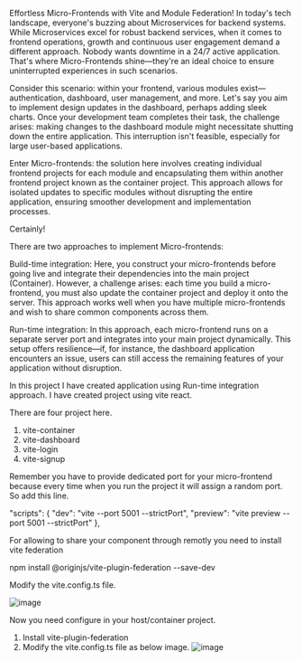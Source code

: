 Effortless Micro-Frontends with Vite and Module Federation!
In today's tech landscape, everyone's buzzing about Microservices for backend systems. While Microservices excel for robust backend services, when it comes to frontend operations, growth and continuous user engagement demand a different approach. Nobody wants downtime in a 24/7 active application. That's where Micro-Frontends shine—they're an ideal choice to ensure uninterrupted experiences in such scenarios.

Consider this scenario: within your frontend, various modules exist—authentication, dashboard, user management, and more. Let's say you aim to implement design updates in the dashboard, perhaps adding sleek charts. Once your development team completes their task, the challenge arises: making changes to the dashboard module might necessitate shutting down the entire application. This interruption isn't feasible, especially for large user-based applications.

Enter Micro-frontends: the solution here involves creating individual frontend projects for each module and encapsulating them within another frontend project known as the container project. This approach allows for isolated updates to specific modules without disrupting the entire application, ensuring smoother development and implementation processes.

Certainly!

There are two approaches to implement Micro-frontends:

Build-time integration: Here, you construct your micro-frontends before going live and integrate their dependencies into the main project (Container). However, a challenge arises: each time you build a micro-frontend, you must also update the container project and deploy it onto the server. This approach works well when you have multiple micro-frontends and wish to share common components across them.

Run-time integration: In this approach, each micro-frontend runs on a separate server port and integrates into your main project dynamically. This setup offers resilience—if, for instance, the dashboard application encounters an issue, users can still access the remaining features of your application without disruption.

In this project I have created application using Run-time integration approach.
I have created project using vite react.

There are four project here.
1) vite-container
2) vite-dashboard 
3) vite-login
4) vite-signup

Remember you have to provide dedicated port for your micro-frontend because every time when you run the project it will assign a random port. So add this line.

 "scripts": {
    "dev": "vite --port 5001 --strictPort",
    "preview": "vite preview --port 5001 --strictPort"
  },

For allowing to share your component through remotly you need to install vite federation

npm install @originjs/vite-plugin-federation --save-dev

Modify the vite.config.ts file.

![image](https://github.com/imran-momin4041/Vite-micro-frontend/assets/39003300/83a6807c-723a-4197-b5e2-40514a731b28)

Now you need configure in your host/container project.

1) Install vite-plugin-federation
2) Modify the vite.config.ts file as below image.
![image](https://github.com/imran-momin4041/Vite-micro-frontend/assets/39003300/9341fe65-bb4f-4641-8ff2-2c7bd23cbf7d)




